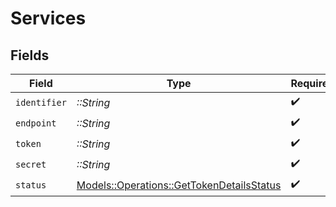 # Services


## Fields

| Field                                                                                         | Type                                                                                          | Required                                                                                      | Description                                                                                   | Example                                                                                       |
| --------------------------------------------------------------------------------------------- | --------------------------------------------------------------------------------------------- | --------------------------------------------------------------------------------------------- | --------------------------------------------------------------------------------------------- | --------------------------------------------------------------------------------------------- |
| `identifier`                                                                                  | *::String*                                                                                    | :heavy_check_mark:                                                                            | N/A                                                                                           | metadata-dev                                                                                  |
| `endpoint`                                                                                    | *::String*                                                                                    | :heavy_check_mark:                                                                            | N/A                                                                                           | https://epg.provider.plex.tv                                                                  |
| `token`                                                                                       | *::String*                                                                                    | :heavy_check_mark:                                                                            | N/A                                                                                           | DjoMtqFAGRL1uVtCyF1dKIorTbShJeqv                                                              |
| `secret`                                                                                      | *::String*                                                                                    | :heavy_check_mark:                                                                            | N/A                                                                                           |                                                                                               |
| `status`                                                                                      | [Models::Operations::GetTokenDetailsStatus](../../models/operations/gettokendetailsstatus.md) | :heavy_check_mark:                                                                            | N/A                                                                                           | online                                                                                        |